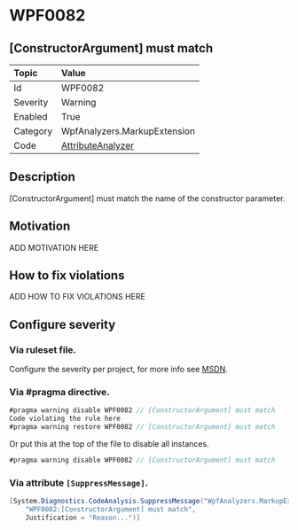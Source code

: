 # WPF0082
## [ConstructorArgument] must match

| Topic    | Value
| :--      | :--
| Id       | WPF0082
| Severity | Warning
| Enabled  | True
| Category | WpfAnalyzers.MarkupExtension
| Code     | [AttributeAnalyzer](https://github.com/DotNetAnalyzers/WpfAnalyzers/blob/master/WpfAnalyzers/Analyzers/AttributeAnalyzer.cs)

## Description

[ConstructorArgument] must match the name of the constructor parameter.

## Motivation

ADD MOTIVATION HERE

## How to fix violations

ADD HOW TO FIX VIOLATIONS HERE

<!-- start generated config severity -->
## Configure severity

### Via ruleset file.

Configure the severity per project, for more info see [MSDN](https://msdn.microsoft.com/en-us/library/dd264949.aspx).

### Via #pragma directive.
```C#
#pragma warning disable WPF0082 // [ConstructorArgument] must match
Code violating the rule here
#pragma warning restore WPF0082 // [ConstructorArgument] must match
```

Or put this at the top of the file to disable all instances.
```C#
#pragma warning disable WPF0082 // [ConstructorArgument] must match
```

### Via attribute `[SuppressMessage]`.

```C#
[System.Diagnostics.CodeAnalysis.SuppressMessage("WpfAnalyzers.MarkupExtension", 
    "WPF0082:[ConstructorArgument] must match", 
    Justification = "Reason...")]
```
<!-- end generated config severity -->